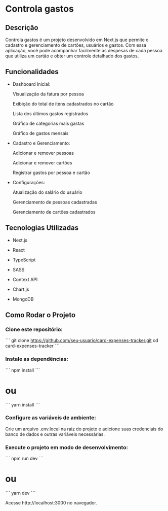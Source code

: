 # Controla gastos

## Descrição

Controla gastos é um projeto desenvolvido em Next.js que permite o cadastro e gerenciamento de cartões, usuários e gastos. Com essa aplicação, você pode acompanhar facilmente as despesas de cada pessoa que utiliza um cartão e obter um controle detalhado dos gastos.

## Funcionalidades

* Dashboard Inicial:

  Visualização da fatura por pessoa

  Exibição do total de itens cadastrados no cartão

  Lista dos últimos gastos registrados

  Gráfico de categorias mais gastas

  Gráfico de gastos mensais

* Cadastro e Gerenciamento:

  Adicionar e remover pessoas

  Adicionar e remover cartões

  Registrar gastos por pessoa e cartão

* Configurações:

  Atualização do salário do usuário

  Gerenciamento de pessoas cadastradas

  Gerenciamento de cartões cadastrados

## Tecnologias Utilizadas

  * Next.js

  * React

  * TypeScript

  * SASS

  * Context API

  * Chart.js

  * MongoDB

## Como Rodar o Projeto

### Clone este repositório:

ˋˋˋ
git clone https://github.com/seu-usuario/card-expenses-tracker.git
cd card-expenses-tracker
ˋˋˋ

### Instale as dependências:
ˋˋˋ
npm install
ˋˋˋ
# ou
ˋˋˋ
yarn install
ˋˋˋ

### Configure as variáveis de ambiente:
Crie um arquivo .env.local na raiz do projeto e adicione suas credenciais do banco de dados e outras variáveis necessárias.

### Execute o projeto em modo de desenvolvimento:
ˋˋˋ
npm run dev
ˋˋˋ
# ou
ˋˋˋ
yarn dev
ˋˋˋ

Acesse http://localhost:3000 no navegador.
